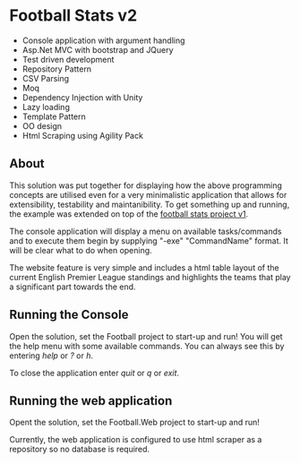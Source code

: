 Football Stats v2
===================

- Console application with argument handling
- Asp.Net MVC with bootstrap and JQuery
- Test driven development
- Repository Pattern
- CSV Parsing
- Moq
- Dependency Injection with Unity
- Lazy loading
- Template Pattern
- OO design
- Html Scraping using Agility Pack

## About ##

This solution was put together for displaying how the above programming concepts are utilised even for a very minimalistic application that allows for extensibility, testability and maintanibility. To get something up and running, the example was extended on top of the [football stats project v1](https://github.com/dejanvasic85/FootballStats).

The console application will display a menu on available tasks/commands and to execute them begin by supplying "-exe" "CommandName" format. It will be clear what to do when opening.

The website feature is very simple and includes a html table layout of the current English Premier League standings and highlights the teams that play a significant part towards the end.


## Running the Console ##

Open the solution, set the Football project to start-up and run! You will get the help menu with some available commands. You can always see this by entering *help* or *?* or *h*.

To close the application enter *quit* or *q* or *exit*.

## Running the web application ##

Opent the solution, set the Football.Web project to start-up and run!

Currently, the web application is configured to use html scraper as a repository so no database is required.
